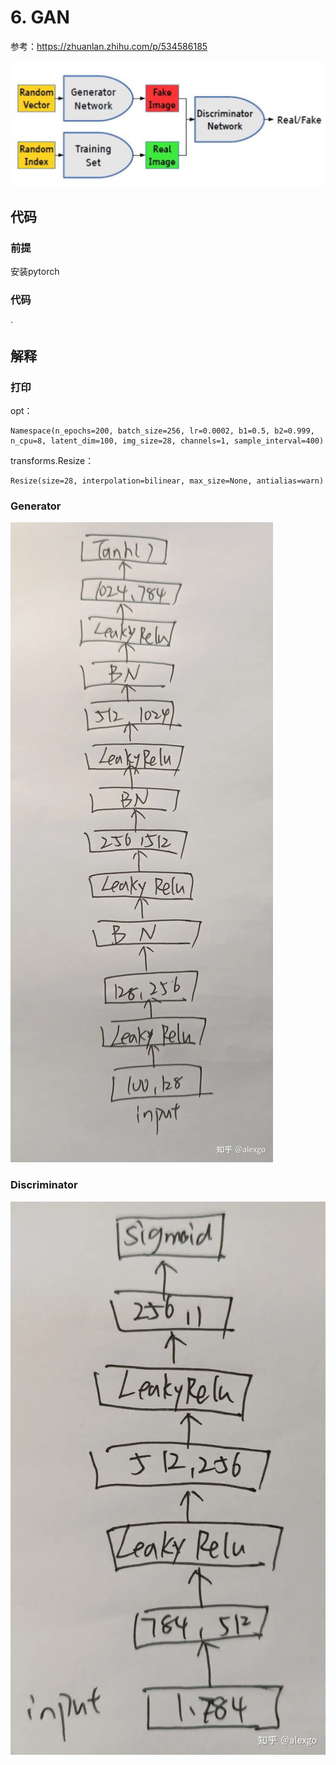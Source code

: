 # 6. GAN
参考：https://zhuanlan.zhihu.com/p/534586185


![](Images/14.png)

## 代码


### 前提

安装pytorch

### 代码

·



##  解释

### 打印

opt：

	Namespace(n_epochs=200, batch_size=256, lr=0.0002, b1=0.5, b2=0.999, n_cpu=8, latent_dim=100, img_size=28, channels=1, sample_interval=400)
	
transforms.Resize：
	
	Resize(size=28, interpolation=bilinear, max_size=None, antialias=warn)

### Generator

![](Images/15.webp)


### Discriminator

![](Images/16.webp)